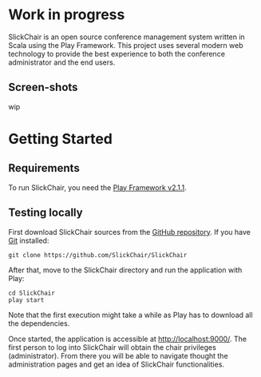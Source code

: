 Work in progress
================

SlickChair is an open source conference management system written in Scala
using the Play Framework. This project uses several modern web technology to
provide the best experience to both the conference administrator and the end
users.

<!-- - Modern web interface build to work on desktops, tablets and smartphone
- One click login with Google/Facebook accounts
- Highly configurable
- Full control over the data
 -->

Screen-shots
------------

wip


Getting Started
===============

Requirements
------------

To run SlickChair, you need the [Play Framework v2.1.1][1].


Testing locally
---------------

First download SlickChair sources from the [GitHub repository][2]. If you have
[Git][3] installed:

    git clone https://github.com/SlickChair/SlickChair

After that, move to the SlickChair directory and run the application with
Play:

    cd SlickChair
    play start

Note that the first execution might take a while as Play has to download all
the dependencies.

Once started, the application is accessible at [http://localhost:9000/][4].
The first person to log into SlickChair will obtain the chair privileges
(administrator). From there you will be able to navigate thought the
administration pages and get an idea of SlickChair functionalities.

[1]: http://www.playframework.com/documentation/2.1.1/Installing
[2]: https://github.com/SlickChair/SlickChair
[3]: http://git-scm.com/downloads
[4]: http://localhost:9000/
